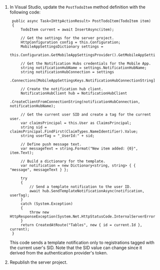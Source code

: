 
1. In Visual Studio, update the `PostTodoItem` method definition with the following code:  

	    public async Task<IHttpActionResult> PostTodoItem(TodoItem item)
	    {
	        TodoItem current = await InsertAsync(item);
	
	        // Get the settings for the server project.
	        HttpConfiguration config = this.Configuration;
	        MobileAppSettingsDictionary settings =
	            this.Configuration.GetMobileAppSettingsProvider().GetMobileAppSettings();
	
	        // Get the Notification Hubs credentials for the Mobile App.
	        string notificationHubName = settings.NotificationHubName;
	        string notificationHubConnection = settings
	            .Connections[MobileAppSettingsKeys.NotificationHubConnectionString].ConnectionString;
	
	        // Create the notification hub client.
	        NotificationHubClient hub = NotificationHubClient
	            .CreateClientFromConnectionString(notificationHubConnection, notificationHubName);
	
	        // Get the current user SID and create a tag for the current user.
	        var claimsPrincipal = this.User as ClaimsPrincipal;
	        string sid = claimsPrincipal.FindFirst(ClaimTypes.NameIdentifier).Value;
	        string userTag = "_UserId:" + sid;
	
	        // Define push message text.
	        var messageText = string.Format("New item added: {0}", item.Text);
	
	        // Build a dictionary for the template.
	        var notification = new Dictionary<string, string> { { "message", messageText } };
	
	        try
	        {
	            // Send a template notification to the user ID.
	            await hub.SendTemplateNotificationAsync(notification, userTag);
	        }
	        catch (System.Exception)
	        {
	            throw new HttpResponseException(System.Net.HttpStatusCode.InternalServerError);
	        }
	        return CreatedAtRoute("Tables", new { id = current.Id }, current);
	    }

	This code sends a template notification only to registrations tagged with the current user's SID. Note that the SID value can change since it derived from the authentication provider's token. 
 
2. Republish the server project.